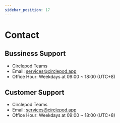 ```yaml
---
sidebar_position: 17
---
```

# Contact

## Bussiness Support

- Circlepod Teams 
- Email: [services@circlepod.app](services@circlepod.app)
- Office Hour: Weekdays at 09:00 ~ 18:00 (UTC+8)  

## Customer Support

- Circlepod Teams 
- Email: [services@circlepod.app](services@circlepod.app)
- Office Hour: Weekdays at 09:00 ~ 18:00 (UTC+8) 